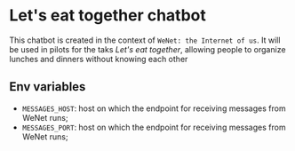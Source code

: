 # Let's eat together chatbot

This chatbot is created in the context of `WeNet: the Internet of us`. It will be used in pilots for the taks _Let's eat together_, allowing people to organize lunches and dinners without knowing each other

## Env variables
* `MESSAGES_HOST`: host on which the endpoint for receiving messages from WeNet runs;
* `MESSAGES_PORT`: host on which the endpoint for receiving messages from WeNet runs;
